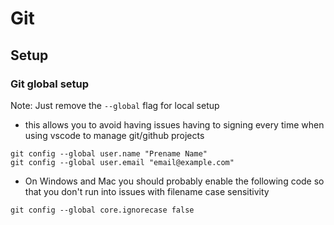 # Git

## Setup

### Git global setup

Note: Just remove the `--global` flag for local setup

- this allows you to avoid having issues having to signing every time when using vscode to manage git/github projects

```git
git config --global user.name "Prename Name"
git config --global user.email "email@example.com"
```

- On Windows and Mac you should probably enable the following code so that you don't run into issues with filename case sensitivity

```git
git config --global core.ignorecase false
```
